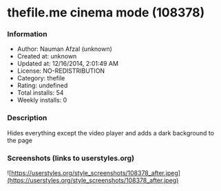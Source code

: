 # thefile.me cinema mode (108378)

### Information
- Author: Nauman Afzal (unknown)
- Created at: unknown
- Updated at: 12/16/2014, 2:01:49 AM
- License: NO-REDISTRIBUTION
- Category: thefile
- Rating: undefined
- Total installs: 54
- Weekly installs: 0


### Description
Hides everything except the video player and adds a dark background to the page


### Screenshots (links to userstyles.org)
![https://userstyles.org/style_screenshots/108378_after.jpeg](https://userstyles.org/style_screenshots/108378_after.jpeg)


